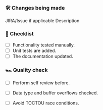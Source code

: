### 🛠 Changes being made

JIRA/Issue if applicable
Description

### 🧪 Checklist

- [ ] Functionality tested manually.
- [ ] Unit tests are added.
- [ ] The documentation updated.

### 🏎 Quality check

- [ ] Perform self review before.
- [ ] Data type and buffer overflows checked.
- [ ] Avoid TOCTOU race conditions.

